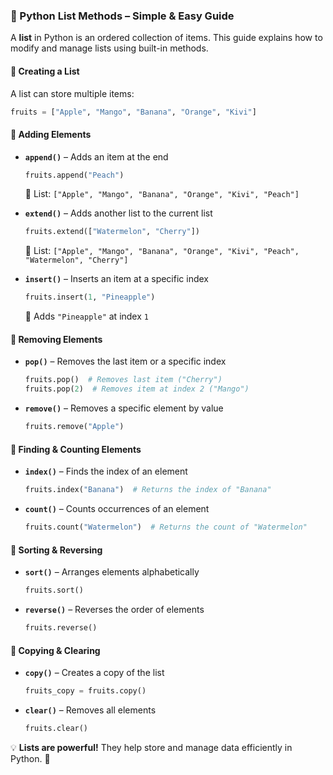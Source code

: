 ### 🍏 Python List Methods – Simple & Easy Guide  

A **list** in Python is an ordered collection of items. This guide explains how to modify and manage lists using built-in methods.  

#### 🔹 Creating a List  
A list can store multiple items:  
```python
fruits = ["Apple", "Mango", "Banana", "Orange", "Kivi"]
```  

#### 🔹 Adding Elements  
- **`append()`** – Adds an item at the end  
  ```python
  fruits.append("Peach")
  ```  
  📌 List: `["Apple", "Mango", "Banana", "Orange", "Kivi", "Peach"]`  

- **`extend()`** – Adds another list to the current list  
  ```python
  fruits.extend(["Watermelon", "Cherry"])
  ```  
  📌 List: `["Apple", "Mango", "Banana", "Orange", "Kivi", "Peach", "Watermelon", "Cherry"]`  

- **`insert()`** – Inserts an item at a specific index  
  ```python
  fruits.insert(1, "Pineapple")  
  ```  
  📌 Adds `"Pineapple"` at index `1`  

#### 🔹 Removing Elements  
- **`pop()`** – Removes the last item or a specific index  
  ```python
  fruits.pop()  # Removes last item ("Cherry")  
  fruits.pop(2)  # Removes item at index 2 ("Mango")  
  ```  

- **`remove()`** – Removes a specific element by value  
  ```python
  fruits.remove("Apple")  
  ```  

#### 🔹 Finding & Counting Elements  
- **`index()`** – Finds the index of an element  
  ```python
  fruits.index("Banana")  # Returns the index of "Banana"
  ```  

- **`count()`** – Counts occurrences of an element  
  ```python
  fruits.count("Watermelon")  # Returns the count of "Watermelon"
  ```  

#### 🔹 Sorting & Reversing  
- **`sort()`** – Arranges elements alphabetically  
  ```python
  fruits.sort()
  ```  

- **`reverse()`** – Reverses the order of elements  
  ```python
  fruits.reverse()
  ```  

#### 🔹 Copying & Clearing  
- **`copy()`** – Creates a copy of the list  
  ```python
  fruits_copy = fruits.copy()
  ```  

- **`clear()`** – Removes all elements  
  ```python
  fruits.clear()
  ```  

💡 **Lists are powerful!** They help store and manage data efficiently in Python. 🚀
